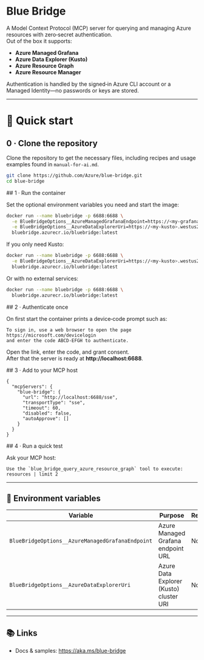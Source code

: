 # Blue Bridge

A Model Context Protocol (MCP) server for querying and managing Azure resources with zero‑secret authentication.  
Out of the box it supports:

- **Azure Managed Grafana**
- **Azure Data Explorer (Kusto)**
- **Azure Resource Graph**
- **Azure Resource Manager**

Authentication is handled by the signed‑in Azure CLI account or a Managed Identity—no passwords or keys are stored.

---

# 🚀 Quick start

## 0 · Clone the repository

Clone the repository to get the necessary files, including recipes and usage examples found in `manual-for-ai.md`.

```bash
git clone https://github.com/Azure/blue-bridge.git
cd blue-bridge
```

## 1 · Run the container

Set the optional environment variables you need and start the image:

```bash
docker run --name bluebridge -p 6688:6688 \
  -e BlueBridgeOptions__AzureManagedGrafanaEndpoint=https://<my‑grafana>.wcus.grafana.azure.com \
  -e BlueBridgeOptions__AzureDataExplorerUri=https://<my‑kusto>.westus2.kusto.windows.net \
  bluebridge.azurecr.io/bluebridge:latest
```

If you only need Kusto:

```bash
docker run --name bluebridge -p 6688:6688 \
  -e BlueBridgeOptions__AzureDataExplorerUri=https://<my‑kusto>.westus2.kusto.windows.net \
  bluebridge.azurecr.io/bluebridge:latest
```

Or with no external services:

```bash
docker run --name bluebridge -p 6688:6688 \
  bluebridge.azurecr.io/bluebridge:latest
```

## 2 · Authenticate once

On first start the container prints a device‑code prompt such as:

```
To sign in, use a web browser to open the page https://microsoft.com/devicelogin
and enter the code ABCD‑EFGH to authenticate.
```

Open the link, enter the code, and grant consent.  
After that the server is ready at **http://localhost:6688**.

## 3 · Add to your MCP host

```jsonc
{
  "mcpServers": {
    "blue-bridge": {
      "url": "http://localhost:6688/sse",
      "transportType": "sse",
      "timeout": 60,
      "disabled": false,
      "autoApprove": []
    }
  }
}
```

## 4 · Run a quick test

Ask your MCP host:

```
Use the `blue_bridge_query_azure_resource_graph` tool to execute:
resources | limit 2
```

---

## 🔧 Environment variables

| Variable                                           | Purpose                                         | Required |
| -------------------------------------------------- | ----------------------------------------------- | -------- |
| `BlueBridgeOptions__AzureManagedGrafanaEndpoint`   | Azure Managed Grafana endpoint URL              | No       |
| `BlueBridgeOptions__AzureDataExplorerUri`          | Azure Data Explorer (Kusto) cluster URI         | No       |

---

## 📚 Links

- Docs & samples: https://aka.ms/blue-bridge
